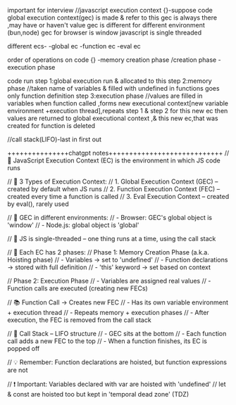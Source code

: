 important for interview
//javascript execution context
{}-suppose code
global execution context(gec) is made & refer to this
gec is always there ,may have or haven't value
gec is different for different environment (bun,node)
gec for browser is window
javascript is single threaded

different ecs-
-global ec
-function ec
-eval ec

order of operations on code {}
-memory creation phase /creation phase
-execution phase

code run
step 1:global execution run & allocated to this
step 2:memory phase
//taken name of variables & filled with undefined
in functions goes only function definition
step 3:execution phase
//values are filled in variables
when function called ,forms new executional context[new variable environment +execution thread],repeats step 1  &  step 2 for this new ec 
then values are returned to global executional context ,& this new ec,that was created for function is deleted

//call stack(LIFO)-last in first out








+++++++++++++++chatgpt notes++++++++++++++++++++++++++++
// 📌 JavaScript Execution Context (EC) is the environment in which JS code runs

// 🔸 3 Types of Execution Context:
// 1. Global Execution Context (GEC) – created by default when JS runs
// 2. Function Execution Context (FEC) – created every time a function is called
// 3. Eval Execution Context – created by eval(), rarely used

// 🧠 GEC in different environments:
// - Browser: GEC's global object is 'window'
// - Node.js: global object is 'global'

// 🧵 JS is single-threaded – one thing runs at a time, using the call stack

// 🔁 Each EC has 2 phases:
// Phase 1: Memory Creation Phase (a.k.a. Hoisting phase)
// - Variables → set to 'undefined'
// - Function declarations → stored with full definition
// - 'this' keyword → set based on context

// Phase 2: Execution Phase
// - Variables are assigned real values
// - Function calls are executed (creating new FECs)

// 📚 Function Call → Creates new FEC
// - Has its own variable environment + execution thread
// - Repeats memory + execution phases
// - After execution, the FEC is removed from the call stack

// 🧱 Call Stack – LIFO structure
// - GEC sits at the bottom
// - Each function call adds a new FEC to the top
// - When a function finishes, its EC is popped off

// 💡 Remember: Function declarations are hoisted, but function expressions are not

// ❗ Important: Variables declared with var are hoisted with 'undefined'
// let & const are hoisted too but kept in 'temporal dead zone' (TDZ)




